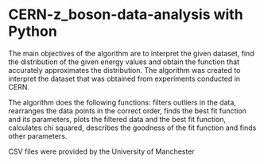 # CERN-z_boson-data-analysis with Python

The main objectives of the algorithm are to interpret the given dataset, find 
the distribution of the given energy values and obtain the function that accurately approximates the distribution.
The algorithm was created to interpret the dataset that was obtained from experiments conducted in CERN.

The algorithm does the following functions:
filters outliers in the data, 
rearranges the data points in the correct order, 
finds the best fit function and its parameters, 
plots the filtered data and the best fit function, 
calculates chi squared, describes the goodness of the fit function and finds other parameters.

CSV files were provided by the University of Manchester

